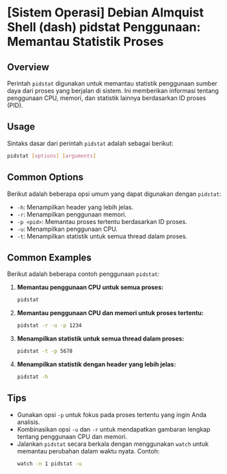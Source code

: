 # [Sistem Operasi] Debian Almquist Shell (dash) pidstat Penggunaan: Memantau Statistik Proses

## Overview
Perintah `pidstat` digunakan untuk memantau statistik penggunaan sumber daya dari proses yang berjalan di sistem. Ini memberikan informasi tentang penggunaan CPU, memori, dan statistik lainnya berdasarkan ID proses (PID).

## Usage
Sintaks dasar dari perintah `pidstat` adalah sebagai berikut:

```bash
pidstat [options] [arguments]
```

## Common Options
Berikut adalah beberapa opsi umum yang dapat digunakan dengan `pidstat`:

- `-h`: Menampilkan header yang lebih jelas.
- `-r`: Menampilkan penggunaan memori.
- `-p <pid>`: Memantau proses tertentu berdasarkan ID proses.
- `-u`: Menampilkan penggunaan CPU.
- `-t`: Menampilkan statistik untuk semua thread dalam proses.

## Common Examples
Berikut adalah beberapa contoh penggunaan `pidstat`:

1. **Memantau penggunaan CPU untuk semua proses:**
   ```bash
   pidstat
   ```

2. **Memantau penggunaan CPU dan memori untuk proses tertentu:**
   ```bash
   pidstat -r -u -p 1234
   ```

3. **Menampilkan statistik untuk semua thread dalam proses:**
   ```bash
   pidstat -t -p 5678
   ```

4. **Menampilkan statistik dengan header yang lebih jelas:**
   ```bash
   pidstat -h
   ```

## Tips
- Gunakan opsi `-p` untuk fokus pada proses tertentu yang ingin Anda analisis.
- Kombinasikan opsi `-u` dan `-r` untuk mendapatkan gambaran lengkap tentang penggunaan CPU dan memori.
- Jalankan `pidstat` secara berkala dengan menggunakan `watch` untuk memantau perubahan dalam waktu nyata. Contoh:
  ```bash
  watch -n 1 pidstat -u
  ```